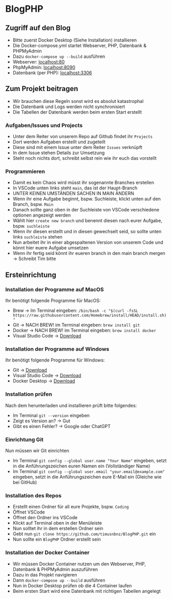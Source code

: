 # BlogPHP

## Zugriff auf den Blog
- Bitte zuerst Docker Desktop (Siehe Installation) installieren
- Die Docker-compose.yml startet Webserver, PHP, Datenbank & PHPMyAdmin
- Dazu `docker-compose up --build` ausführen
- Webserver: [localhost:80](http://localhost:80)
- PhpMyAdmin: [localhost:8090](http://localhost:8090)
- Datenbank (per PHP): [localhost:3306](http://localhost:3306)

## Zum Projekt beitragen
- Wir brauchen diese Regeln sonst wird es absolut katastrophal
- Die Datenbank und Logs werden nicht synchronisiert
- Die Tabellen der Datenbank werden beim ersten Start erstellt

### Aufgaben/Issues und Projects
- Unter dem Reiter von unserem Repo auf Github findet ihr `Projects`
- Dort werden Aufgaben erstellt und zugeteilt
- Diese sind mit einem Issue unter dem Reiter `Issues` verknüpft
- In dem Issue stehen Details zur Umsetzung
- Steht noch nichts dort, schreibt selbst rein wie ihr euch das vorstellt

### Programmieren
- Damit es kein Chaos wird müsst ihr sogenannte Branches erstellen
- In VSCode unten links steht `main`, das ist der Haupt-Branch
- UNTER KEINEN UMSTÄNDEN SACHEN IN MAIN ÄNDERN
- Wenn ihr eine Aufgabe beginnt, bspw. Suchleiste, klickt unten auf den Branch, bspw. `Main`
- Danach sollte ganz oben in der Suchleiste von VSCode verschiedene optionen angezeigt werden
- Wählt hier `create new branch` und benennt diesen nach eurer Aufgabe, bspw. `suchleiste`
- Wenn ihr diesen erstellt und in diesen gewechselt seid, so sollte unten links `suchleiste` stehen
- Nun arbeitet ihr in einer abgespaltenen Version von unserem Code und könnt hier euere Aufgabe umsetzen
- Wenn ihr fertig seid könnt ihr eueren branch in den main branch mergen -> Schreibt Tim bitte

## Ersteinrichtung

### Installation der Programme auf MacOS
Ihr benötigt folgende Programme für MacOS:
- Brew -> Im Terminal eingeben: `/bin/bash -c "$(curl -fsSL https://raw.githubusercontent.com/Homebrew/install/HEAD/install.sh)"`
- Git -> NACH BREW! im Terminal eingeben: `brew install git`
- Docker -> NACH BREW! im Terminal eingeben: `brew install docker`
- Visual Studio Code -> [Download](https://code.visualstudio.com/download) 

### Installation der Programme auf Windows
Ihr benötigt folgende Programme für Windows:
- Git -> [Download](https://git-scm.com/downloads/win)
- Visual Studio Code -> [Download](https://code.visualstudio.com/download) 
- Docker Desktop -> [Download](https://www.docker.com/products/docker-desktop/)

### Installation prüfen
Nach dem herunterladen und installieren prüft bitte folgendes:
- Im Terminal `git --version` eingeben
- Zeigt es Version an? -> Gut
- Gibt es einen Fehler? -> Google oder ChatGPT

### Einrichtung Git
Nun müssen wir Git einrichten
- Im Terminal `git config --global user.name "Your Name"` eingeben, setzt in die Anführungszeichen euren Namen ein (Vollständiger Name)
- Im Terminal `git config --global user.email "your.email@example.com"` eingeben, setzt in die Anführungszeichen eure E-Mail ein (Gleiche wie bei GitHub)

### Installation des Repos
- Erstellt einen Ordner für all eure Projekte, bspw. `Coding`
- Öffnet VSCode
- Öffnet den Ordner ins VSCode
- Klickt auf Terminal oben in der Menüleiste
- Nun solltet ihr in dem erstellen Ordner sein
- Gebt nun `git clone https://github.com/timusnbnz/BlogPHP.git` ein
- Nun sollte ein `BlogPHP` Ordner erstellt sein

### Installation der Docker Container
- Wir müssen Docker Container nutzen um den Webserver, PHP, Datenbank & PHPMyAdmin auszuführen
- Dazu in das Projekt navigieren
- Dann `docker-compose up --build` ausführen
- Nun in Docker Desktop prüfen ob die 4 Container laufen
- Beim ersten Start wird eine Datenbank mit richtigen Tabellen angelegt
